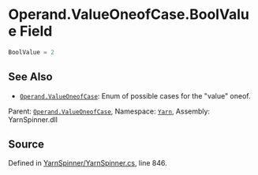 # Operand.ValueOneofCase.BoolValue Field


```csharp
BoolValue = 2
```



## See Also
* [`Operand.ValueOneofCase`](/api/csharp/yarn/operand.valueoneofcase.md): Enum of possible cases for the "value" oneof.
<div class="class-metadata">

Parent: [`Operand.ValueOneofCase`](/api/csharp/yarn/operand.valueoneofcase.md), Namespace: [`Yarn`](/api/csharp/yarn/README.md), Assembly: YarnSpinner.dll
</div>

## Source
Defined in [YarnSpinner/YarnSpinner.cs](https://github.com/YarnSpinnerTool/YarnSpinner//blob/develop/YarnSpinner/YarnSpinner.cs#L846), line 846.
